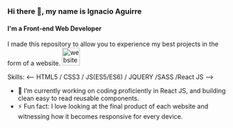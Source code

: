 ###  Hi there 👋, my name is Ignacio Aguirre
#### I'm a Front-end Web Developer
I made this repository to allow you to experience my best projects in the form of a website.
[<img src='https://cdn.jsdelivr.net/npm/simple-icons@3.0.1/icons/icloud.svg' alt='website' height='40'>](https://nacho185.github.io/Portfolio--V1/)

Skills: <-- HTML5 / CSS3 / JS(ES5/ES6) / JQUERY /SASS /React JS -->

- 🔭 I’m currently working on coding proficiently in React JS, and building clean easy to read reusable components. 
- ⚡ Fun fact: I love looking at the final product of each website and witnessing how it becomes responsive for every device. 
